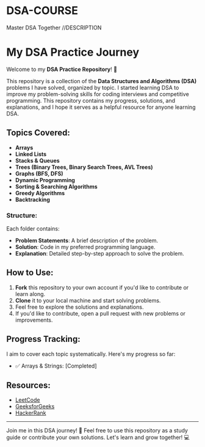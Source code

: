 # DSA-COURSE
Master DSA Together
//DESCRIPTION
# My DSA Practice Journey

Welcome to my **DSA Practice Repository**! 🚀

This repository is a collection of the **Data Structures and Algorithms (DSA)** problems I have solved, organized by topic. I started learning DSA to improve my problem-solving skills for coding interviews and competitive programming. This repository contains my progress, solutions, and explanations, and I hope it serves as a helpful resource for anyone learning DSA.

## Topics Covered:
- **Arrays**
- **Linked Lists**
- **Stacks & Queues**
- **Trees (Binary Trees, Binary Search Trees, AVL Trees)**
- **Graphs (BFS, DFS)**
- **Dynamic Programming**
- **Sorting & Searching Algorithms**
- **Greedy Algorithms**
- **Backtracking**

### Structure:
Each folder contains:
- **Problem Statements**: A brief description of the problem.
- **Solution**: Code in my preferred programming language.
- **Explanation**: Detailed step-by-step approach to solve the problem.

## How to Use:
1. **Fork** this repository to your own account if you'd like to contribute or learn along.
2. **Clone** it to your local machine and start solving problems.
3. Feel free to explore the solutions and explanations.
4. If you'd like to contribute, open a pull request with new problems or improvements.

## Progress Tracking:
I aim to cover each topic systematically. Here's my progress so far:
- ✅ Arrays & Strings: [Completed]


## Resources:
- [LeetCode](https://leetcode.com)
- [GeeksforGeeks](https://www.geeksforgeeks.org)
- [HackerRank](https://www.hackerrank.com)

---

Join me in this DSA journey! 🚀 Feel free to use this repository as a study guide or contribute your own solutions. Let's learn and grow together! 💻

